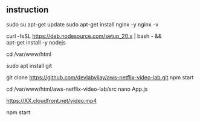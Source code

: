## instruction

sudo su
apt-get update
sudo apt-get install nginx -y
nginx -v

curl -fsSL https://deb.nodesource.com/setup_20.x | bash - &&\
apt-get install -y nodejs

cd /var/www/html

sudo apt install git

git clone https://github.com/devlabvijay/aws-netflix-video-lab.git
npm start

cd /var/www/html/aws-netflix-video-lab/src
nano App.js

https://XX.cloudfront.net/video.mp4

npm start
